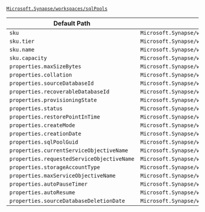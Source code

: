 [`Microsoft.Synapse/workspaces/sqlPools`](https://docs.microsoft.com/en-us/azure/templates/microsoft.synapse/workspaces/sqlpools)

| Default Path | Alias |
|---|---|
| `sku` | `Microsoft.Synapse/workspaces/sqlPools/sku` |
| `sku.tier` | `Microsoft.Synapse/workspaces/sqlPools/sku.tier` |
| `sku.name` | `Microsoft.Synapse/workspaces/sqlPools/sku.name` |
| `sku.capacity` | `Microsoft.Synapse/workspaces/sqlPools/sku.capacity` |
| `properties.maxSizeBytes` | `Microsoft.Synapse/workspaces/sqlPools/maxSizeBytes` |
| `properties.collation` | `Microsoft.Synapse/workspaces/sqlPools/collation` |
| `properties.sourceDatabaseId` | `Microsoft.Synapse/workspaces/sqlPools/sourceDatabaseId` |
| `properties.recoverableDatabaseId` | `Microsoft.Synapse/workspaces/sqlPools/recoverableDatabaseId` |
| `properties.provisioningState` | `Microsoft.Synapse/workspaces/sqlPools/provisioningState` |
| `properties.status` | `Microsoft.Synapse/workspaces/sqlPools/status` |
| `properties.restorePointInTime` | `Microsoft.Synapse/workspaces/sqlPools/restorePointInTime` |
| `properties.createMode` | `Microsoft.Synapse/workspaces/sqlPools/createMode` |
| `properties.creationDate` | `Microsoft.Synapse/workspaces/sqlPools/creationDate` |
| `properties.sqlPoolGuid` | `Microsoft.Synapse/workspaces/sqlPools/sqlPoolGuid` |
| `properties.currentServiceObjectiveName` | `Microsoft.Synapse/workspaces/sqlPools/currentServiceObjectiveName` |
| `properties.requestedServiceObjectiveName` | `Microsoft.Synapse/workspaces/sqlPools/requestedServiceObjectiveName` |
| `properties.storageAccountType` | `Microsoft.Synapse/workspaces/sqlPools/storageAccountType` |
| `properties.maxServiceObjectiveName` | `Microsoft.Synapse/workspaces/sqlPools/maxServiceObjectiveName` |
| `properties.autoPauseTimer` | `Microsoft.Synapse/workspaces/sqlPools/autoPauseTimer` |
| `properties.autoResume` | `Microsoft.Synapse/workspaces/sqlPools/autoResume` |
| `properties.sourceDatabaseDeletionDate` | `Microsoft.Synapse/workspaces/sqlPools/sourceDatabaseDeletionDate` |

